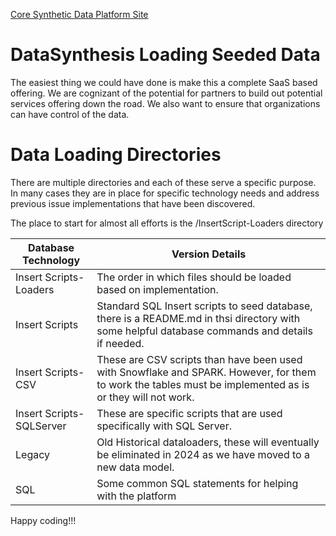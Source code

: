[Core Synthetic Data Platform Site](https://github.com/SyntheticDataPlatform)

# DataSynthesis Loading Seeded Data
The easiest thing we could have done is make this a complete SaaS based offering. We are cognizant of the potential for
partners to build out potential services offering down the road. We also want to ensure that organizations can
have control of the data.

# Data Loading Directories
There are multiple directories and each of these serve a specific purpose. In many cases they are in place for specific
technology needs and address previous issue implementations that have been discovered.

The place to start for almost all efforts is the /InsertScript-Loaders directory

| Database Technology      | Version Details                                                                                                                                                                                       | 
|--------------------------|-------------------------------------------------------------------------------------------------------------------------------------------------------------------------------------------------------|
| Insert Scripts-Loaders   | The order in which files should be loaded based on implementation.                                                                                                                                    |
| Insert Scripts           | Standard SQL Insert scripts to seed database, there is a README.md in thsi directory with some helpful database commands and details if needed.                                                       |
| Insert Scripts-CSV       | These are CSV scripts than have been used with Snowflake and SPARK. However, for them to work the tables must be implemented as is or they will not work.                                             |
| Insert Scripts-SQLServer | These are specific scripts that are used specifically with SQL Server.  |
| Legacy                   | Old Historical dataloaders, these will eventually be eliminated in 2024 as we have moved to a new data model.                                                                                         |
| SQL                      | Some common SQL statements for helping with the platform                                                                                                                                              |


Happy coding!!!
